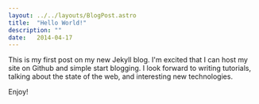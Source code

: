 ```yaml
---
layout: ../../layouts/BlogPost.astro
title:  "Hello World!"
description: ""
date:   2014-04-17
---
```


This is my first post on my new Jekyll blog. I'm excited that I can host my
site on Github and simple start blogging. I look forward to writing tutorials,
talking about the state of the web, and interesting new technologies.

Enjoy!

<!--break-->
